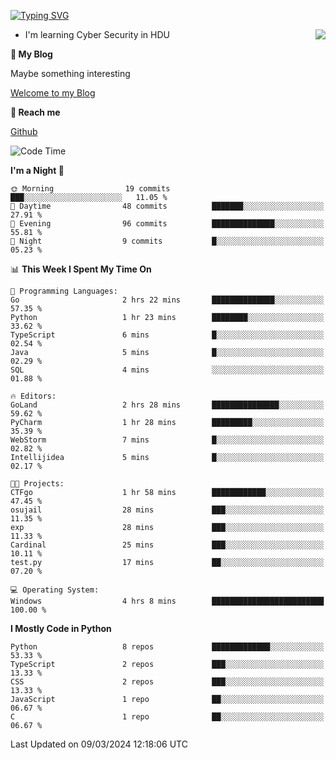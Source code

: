 [![Typing SVG](https://readme-typing-svg.herokuapp.com?font=Fira+Code&pause=1000&random=false&width=450&height=60&lines=Hello+%F0%9F%91%8B%F0%9F%8F%BB;I'm+JBNRZ)](https://git.io/typing-svg)

<a href="#">
  <img align="right" src="https://github-readme-stats.vercel.app/api?username=JBNRZ&show_icons=true&bg_color=15,f2f7fd,E0EAFC" />
</a>

- I'm learning Cyber Security in HDU

 **🌱 My Blog**

Maybe something interesting

[Welcome to my Blog](https://jbnrz.com.cn/)

 **💬 Reach me** 

[Github](https://github.com/JBNRZ)


<!--START_SECTION:waka-->
![Code Time](http://img.shields.io/badge/Code%20Time-361%20hrs%2014%20mins-blue)

**I'm a Night 🦉** 

```text
🌞 Morning                19 commits          ███░░░░░░░░░░░░░░░░░░░░░░   11.05 % 
🌆 Daytime                48 commits          ███████░░░░░░░░░░░░░░░░░░   27.91 % 
🌃 Evening                96 commits          ██████████████░░░░░░░░░░░   55.81 % 
🌙 Night                  9 commits           █░░░░░░░░░░░░░░░░░░░░░░░░   05.23 % 
```


📊 **This Week I Spent My Time On** 

```text
💬 Programming Languages: 
Go                       2 hrs 22 mins       ██████████████░░░░░░░░░░░   57.35 % 
Python                   1 hr 23 mins        ████████░░░░░░░░░░░░░░░░░   33.62 % 
TypeScript               6 mins              █░░░░░░░░░░░░░░░░░░░░░░░░   02.54 % 
Java                     5 mins              █░░░░░░░░░░░░░░░░░░░░░░░░   02.29 % 
SQL                      4 mins              ░░░░░░░░░░░░░░░░░░░░░░░░░   01.88 % 

🔥 Editors: 
GoLand                   2 hrs 28 mins       ███████████████░░░░░░░░░░   59.62 % 
PyCharm                  1 hr 28 mins        █████████░░░░░░░░░░░░░░░░   35.39 % 
WebStorm                 7 mins              █░░░░░░░░░░░░░░░░░░░░░░░░   02.82 % 
Intellijidea             5 mins              █░░░░░░░░░░░░░░░░░░░░░░░░   02.17 % 

🐱‍💻 Projects: 
CTFgo                    1 hr 58 mins        ████████████░░░░░░░░░░░░░   47.45 % 
osujail                  28 mins             ███░░░░░░░░░░░░░░░░░░░░░░   11.35 % 
exp                      28 mins             ███░░░░░░░░░░░░░░░░░░░░░░   11.33 % 
Cardinal                 25 mins             ███░░░░░░░░░░░░░░░░░░░░░░   10.11 % 
test.py                  17 mins             ██░░░░░░░░░░░░░░░░░░░░░░░   07.20 % 

💻 Operating System: 
Windows                  4 hrs 8 mins        █████████████████████████   100.00 % 
```

**I Mostly Code in Python** 

```text
Python                   8 repos             █████████████░░░░░░░░░░░░   53.33 % 
TypeScript               2 repos             ███░░░░░░░░░░░░░░░░░░░░░░   13.33 % 
CSS                      2 repos             ███░░░░░░░░░░░░░░░░░░░░░░   13.33 % 
JavaScript               1 repo              ██░░░░░░░░░░░░░░░░░░░░░░░   06.67 % 
C                        1 repo              ██░░░░░░░░░░░░░░░░░░░░░░░   06.67 % 
```




 Last Updated on 09/03/2024 12:18:06 UTC
<!--END_SECTION:waka-->
